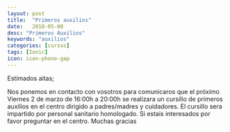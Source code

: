 ```yaml
---
layout: post
title:  "Primeros auxilios"
date:   2018-05-08
desc: "Primeros Auxilios"
keywords: "auxilios"
categories: [cursos]
tags: [Ionic]
icon: icon-phone-gap
---
```


Estimados aitas;

Nos ponemos en contacto con vosotros para comunicaros que el próximo Viernes 2 de marzo de 16:00h a 20:00h se realizara un cursillo de primeros auxilios en el centro dirigido a padres/madres y cuidadores.
El cursillo sera impartido por personal sanitario homologado.
Si estais interesados por favor preguntar en el centro.
Muchas gracias

